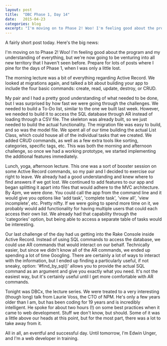 ```yaml
---
layout: post
title:  "DBC Phase 1, Day 14"
date:   2015-04-23
categories: blog
excerpt: "I'm moving on to Phase 2! Woo! I'm feeling good about the program and my understanding of everything, but we're now going to be venturing into all new territory that I haven't seen before. Prepare for lots of posts where I pine for the days of Phase 1, when I was only a little lost. The morning lecture was a bit of everything regarding Active Record. We looked at migrations again, and talked a bit about building your app to include the four basic commands: create, read, update, destroy, or CRUD."
---
```


A fairly short post today. Here's the big news:

I'm moving on to Phase 2! Woo! I'm feeling good about the program and my understanding of everything, but we're now going to be venturing into all new territory that I haven't seen before. Prepare for lots of posts where I pine for the days of Phase 1, when I was only a little lost.

The morning lecture was a bit of everything regarding Active Record. We looked at migrations again, and talked a bit about building your app to include the four basic commands: create, read, update, destroy, or CRUD.

My pair and I had a pretty good understanding of what needed to be done, but I was surprised by how fast we were going through the challenges. We needed to build a To-Do list, similar to the one we built last week. However, we needed to build it to access the SQL database through AR instead of loading through a CSV file. The skeleton was already built, so we just needed to build the actual functionality. The migration file was easy to build, and so was the model file. We spent all of our time building the actual List Class, which could house all of the individual tasks that we created. We added CRUD commands, as well as a few extra tools like sorting, categories, specific tags, etc. This was both the morning and afternoon challenge, so once we had a working prototype, we started implementing the additional features immediately.

Lunch, yoga, afternoon lecture. This one was a sort of booster session on some Active Record commands, so my pair and I decided to exercise our right to leave. We already had a good understanding and knew where to find answers if we got lost. We continued to add features to our app and began splitting it apart into files that would adhere to the MVC architecture. By 4pm, we were done. You could call the app from the command line and it would give you options like 'add task', 'complete task', 'view all', 'view incomplete', etc. Pretty nifty. If we were going to spend more time on it, we probably would add functionality for having multiple users that could each access their own list. We already had that capability through the 'categories' option, but being able to access a separate table of tasks would be interesting.

Our last challenge of the day had us getting into the Rake Console inside Active Record. Instead of using SQL commands to access the database, we could use AR commands that would interact on our behalf. Technically easier, but since we didn't know all of the AR commands, we ended up spending a lot of time Googling. There are certainly a lot of ways to interact with the information, but I ended up finding a particularly useful, if not sneaky, option: '#find_by_sql()' allows you to provide the actual SQL command as an argument and give you exactly what you need. It's not the easiest way, but it's certainly useful until I get more comfortable with AR commands.

Tonight was DBCx, the lecture series. We were treated to a very interesting (though long) talk from Laurie Voss, the CTO of NPM. He's only a few years older than I am, but has been coding for 19 years and is incredibly intelligent. He spoke for about two hours (!) on some best practices when it came to web development. Stuff we don't know, but should. Some of it was a little above our heads at this point, but for the most part, there was a lot to take away from it.

All in all, an eventful and successful day. Until tomorrow, I'm Edwin Unger, and I'm a web developer in training.